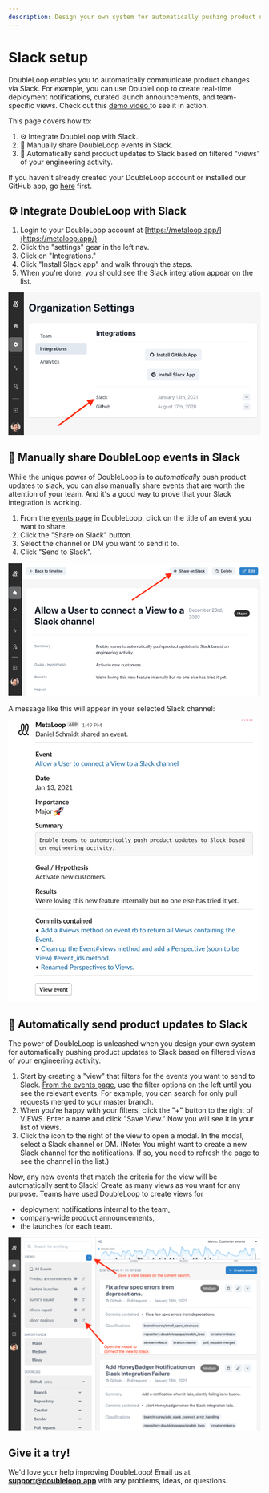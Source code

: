 ```yaml
---
description: Design your own system for automatically pushing product updates to Slack.
---
```


# Slack setup

DoubleLoop enables you to automatically communicate product changes via Slack. For example, you can use DoubleLoop to create real-time deployment notifications, curated launch announcements, and team-specific views. Check out this [demo video ](https://app.gitbook.com/@doubleloop/s/doubleloop/instructions/slack-setup)to see it in action. 

This page covers how to:

1. ⚙ Integrate DoubleLoop with Slack.
2. 🧤 Manually share DoubleLoop events in Slack.
3. 🤖 Automatically send product updates to Slack based on filtered "views" of your engineering activity.

If you haven't already created your DoubleLoop account or installed our GitHub app, go [here](https://doubleloop.gitbook.io/doubleloop/instructions/github-setup-instructions) first.

## ⚙ Integrate DoubleLoop with Slack

1. Login to your DoubleLoop account at [https://metaloop.app/](https://metaloop.app/)
2. Click the "settings" gear in the left nav.
3. Click on "Integrations."
4. Click "Install Slack app" and walk through the steps.
5. When you're done, you should see the Slack integration appear on the list.

![Integrations page](../.gitbook/assets/image.png)

## 🧤 Manually share DoubleLoop events in Slack

While the unique power of DoubleLoop is to _automatically_ push product updates to slack, you can also manually share events that are worth the attention of your team. And it's a good way to prove that your Slack integration is working.

1. From the [events page](https://metaloop.app/events) in DoubleLoop, click on the title of an event you want to share.
2. Click the "Share on Slack" button.
3. Select the channel or DM you want to send it to.
4. Click "Send to Slack".

![The event view page](../.gitbook/assets/image%20%281%29.png)

A message like this will appear in your selected Slack channel:

![Example Slack message.](../.gitbook/assets/screen-shot-2021-01-13-at-1.49.51-pm.png)

## 🤖 Automatically send product updates to Slack

The power of DoubleLoop is unleashed when you design your own system for automatically pushing product updates to Slack based on filtered views of your engineering activity.

1. Start by creating a "view" that filters for the events you want to send to Slack. [From the events page](https://metaloop.app/events), use the filter options on the left until you see the relevant events. For example, you can search for only pull requests merged to your master branch.
2. When you're happy with your filters, click the "+" button to the right of VIEWS. Enter a name and click "Save View." Now you will see it in your list of views.
3. Click the icon to the right of the view to open a modal. In the modal, select a Slack channel or DM. \(Note: You might want to create a new Slack channel for the notifications. If so, you need to refresh the page to see the channel in the list.\)

Now, any new events that match the criteria for the view will be automatically sent to Slack! Create as many views as you want for any purpose. Teams have used DoubleLoop to create views for

* deployment notifications internal to the team,
* company-wide product announcements,
* the launches for each team.

![Saving views and connecting them to Slack](../.gitbook/assets/image%20%282%29.png)

## Give it a try!

We'd love your help improving DoubleLoop! Email us at **support@doubleloop.app** with any problems, ideas, or questions.

